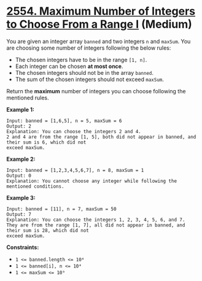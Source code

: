# [2554. Maximum Number of Integers to Choose From a Range I][link] (Medium)

[link]: https://leetcode.com/problems/maximum-number-of-integers-to-choose-from-a-range-i/

You are given an integer array `banned` and two integers `n` and `maxSum`. You are choosing some
number of integers following the below rules:

- The chosen integers have to be in the range `[1, n]`.
- Each integer can be chosen **at most once**.
- The chosen integers should not be in the array `banned`.
- The sum of the chosen integers should not exceed `maxSum`.

Return the **maximum** number of integers you can choose following the mentioned rules.

**Example 1:**

```
Input: banned = [1,6,5], n = 5, maxSum = 6
Output: 2
Explanation: You can choose the integers 2 and 4.
2 and 4 are from the range [1, 5], both did not appear in banned, and their sum is 6, which did not
exceed maxSum.
```

**Example 2:**

```
Input: banned = [1,2,3,4,5,6,7], n = 8, maxSum = 1
Output: 0
Explanation: You cannot choose any integer while following the mentioned conditions.
```

**Example 3:**

```
Input: banned = [11], n = 7, maxSum = 50
Output: 7
Explanation: You can choose the integers 1, 2, 3, 4, 5, 6, and 7.
They are from the range [1, 7], all did not appear in banned, and their sum is 28, which did not
exceed maxSum.
```

**Constraints:**

- `1 <= banned.length <= 10⁴`
- `1 <= banned[i], n <= 10⁴`
- `1 <= maxSum <= 10⁹`
